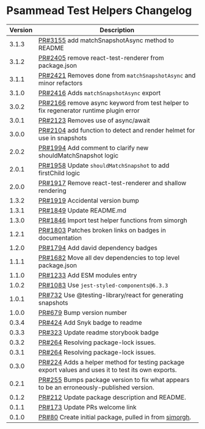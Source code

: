 # Psammead Test Helpers Changelog

<!-- prettier-ignore -->
| Version | Description |
|---------|-------------|
| 3.1.3 | [PR#3155](https://github.com/bbc/psammead/pull/3155) add matchSnapshotAsync method to README |
| 3.1.2 | [PR#2405](https://github.com/bbc/psammead/pull/2405) remove react-test-renderer from package.json |
| 3.1.1 | [PR#2421](https://github.com/bbc/psammead/pull/2421) Removes done from `matchSnapshotAsync` and minor refactors |
| 3.1.0 | [PR#2416](https://github.com/bbc/psammead/pull/2416) Adds `matchSnapshotAsync` export |
| 3.0.2 | [PR#2166](https://github.com/bbc/psammead/pull/2166) remove async keyword from test helper to fix regenerator runtime plugin error |
| 3.0.1 | [PR#2123](https://github.com/bbc/psammead/pull/2125) Removes use of async/await |
| 3.0.0 | [PR#2104](https://github.com/bbc/psammead/pull/2104) add function to detect and render helmet for use in snapshots |
| 2.0.2 | [PR#1994](https://github.com/bbc/psammead/pull/1994) Add comment to clarify new shouldMatchSnapshot logic |
| 2.0.1 | [PR#1958](https://github.com/bbc/psammead/pull/1958) Update `shouldMatchSnapshot` to add firstChild logic |
| 2.0.0 | [PR#1917](https://github.com/bbc/psammead/pull/1917) Remove react-test-renderer and shallow rendering |
| 1.3.2 | [PR#1919](https://github.com/bbc/psammead/pull/1919) Accidental version bump |
| 1.3.1 | [PR#1849](https://github.com/bbc/psammead/pull/1849) Update README.md |
| 1.3.0 | [PR#1846](https://github.com/bbc/psammead/pull/1846/) Import test helper functions from simorgh |
| 1.2.1 | [PR#1803](https://github.com/bbc/psammead/pull/1803/) Patches broken links on badges in documentation |
| 1.2.0 | [PR#1794](https://github.com/bbc/psammead/pull/1794) Add david dependency badges |
| 1.1.1 | [PR#1682](https://github.com/bbc/psammead/pull/1682) Move all dev dependencies to top level package.json |
| 1.1.0   | [PR#1233](https://github.com/bbc/psammead/pull/1233) Add ESM modules entry |
| 1.0.2   | [PR#1083](https://github.com/bbc/psammead/pull/1083) Use `jest-styled-components@6.3.3` |
| 1.0.1   | [PR#732](https://github.com/bbc/psammead/pull/732) Use @testing-library/react for generating snapshots |
| 1.0.0   | [PR#679](https://github.com/bbc/psammead/pull/679) Bump version number |
| 0.3.4   | [PR#424](https://github.com/bbc/psammead/pull/424) Add Snyk badge to readme |
| 0.3.3   | [PR#323](https://github.com/BBC/psammead/pull/323) Update readme storybook badge |
| 0.3.2   | [PR#264](https://github.com/BBC/psammead/pull/319) Resolving package-lock issues. |
| 0.3.1   | [PR#264](https://github.com/BBC/psammead/pull/264) Resolving package-lock issues. |
| 0.3.0   | [PR#224](https://github.com/BBC-News/psammead/pull/224) Adds a helper method for testing package export values and uses it to test its own exports. |
| 0.2.1   | [PR#255](https://github.com/BBC-News/psammead/pull/255) Bumps package version to fix what appears to be an erroneously-published version. |
| 0.1.2   | [PR#212](https://github.com/BBC-News/psammead/pull/212) Update package description and README. |
| 0.1.1   | [PR#173](https://github.com/BBC-News/psammead/pull/173) Update PRs welcome link |
| 0.1.0   | [PR#80](https://github.com/BBC-News/psammead/pull/80) Create initial package, pulled in from [simorgh](https://github.com/BBC-News/simorgh). |
